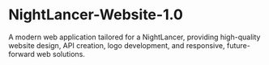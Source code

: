# NightLancer-Website-1.0
A modern web application tailored for a NightLancer, providing high-quality website design, API creation, logo development, and responsive, future-forward web solutions.
